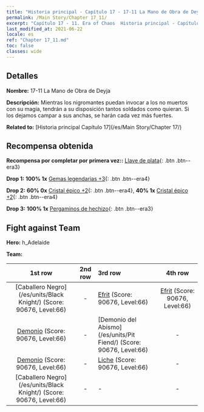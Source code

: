 ```yaml
---
title: "Historia principal - Capítulo 17 - 17-11 La Mano de Obra de Deyja"
permalink: /Main Story/Chapter 17_11/
excerpt: "Capítulo 17 - 11. Era of Chaos  Historia principal - Capítulo 17_11. 17-11 La Mano de Obra de Deyja"
last_modified_at: 2021-06-22
locale: es
ref: "Chapter 17_11.md"
toc: false
classes: wide
---
```


## Detalles

 **Nombre:** 17-11 La Mano de Obra de Deyja

 **Descripción:** Mientras los nigromantes puedan invocar a los no muertos con su magia, tendrán a su disposición tantos soldados como quieran. Si los dejamos campar a sus anchas, se harán cada vez más fuertes.

 **Related to:** [Historia principal Capítulo 17](/es/Main Story/Chapter 17/)

## Recompensa obtenida

 **Recompensa por completar por primera vez::** [Llave de plata](/ItemsES/con_693/){: .btn .btn--era3}

 **Drop 1:** **100% 1x** [Gemas legendarias +3](/ItemsES/mat_58/){: .btn .btn--era4}

 **Drop 2:** **60% 0x** [Cristal épico +2](/ItemsES/mat_52/){: .btn .btn--era4}, **40% 1x** [Cristal épico +2](/ItemsES/mat_52/){: .btn .btn--era4}

 **Drop 3:** **100% 1x** [Pergaminos de hechizo](/ItemsES/con_694/){: .btn .btn--era3}


## Fight against Team
 **Hero:** h_Adelaide

 **Team:**


  | 1st row | 2nd row | 3rd row | 4th row |
  |:----:|:----:|:----|:----:|
  | [Caballero Negro](/es/units/Black Knight/) (Score: 90676, Level:66)  | - | [Efrit](/es/units/Efreeti/) (Score: 90676, Level:66)  | [Efrit](/es/units/Efreeti/) (Score: 90676, Level:66)  |
  | [Demonio](/es/units/Demon/) (Score: 90676, Level:66)  | - | [Demonio del Abismo](/es/units/Pit Fiend/) (Score: 90676, Level:66)  | - |
  | [Demonio](/es/units/Demon/) (Score: 90676, Level:66)  | - | [Liche](/es/units/Lich/) (Score: 90676, Level:66)  | - |
  | [Caballero Negro](/es/units/Black Knight/) (Score: 90676, Level:66)  | - | - | - |


